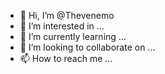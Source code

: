 - 👋 Hi, I’m @Thevenemo
- 👀 I’m interested in ...
- 🌱 I’m currently learning ...
- 💞️ I’m looking to collaborate on ...
- 📫 How to reach me ...

<!---
Thevenemo/Thevenemo is a ✨ special ✨ repository because its `README.md` (this file) appears on your GitHub profile.
You can click the Preview link to take a look at your changes.
--->
